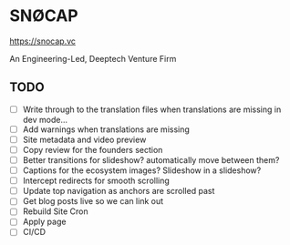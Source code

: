 # SNØCAP
<https://snocap.vc>

An Engineering-Led, Deeptech Venture Firm

## TODO

- [ ] Write through to the translation files when translations are missing in dev mode...
- [ ] Add warnings when translations are missing
- [ ] Site metadata and video preview
- [ ] Copy review for the founders section
- [ ] Better transitions for slideshow? automatically move between them?
- [ ] Captions for the ecosystem images? Slideshow in a slideshow?
- [ ] Intercept redirects for smooth scrolling
- [ ] Update top navigation as anchors are scrolled past
- [ ] Get blog posts live so we can link out
- [ ] Rebuild Site Cron
- [ ] Apply page
- [ ] CI/CD